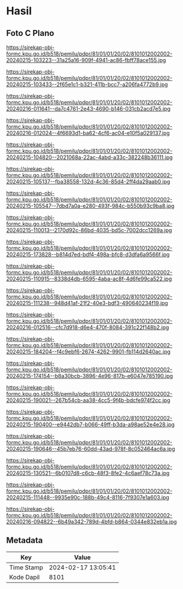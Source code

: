 # Hasil

## Foto C Plano

https://sirekap-obj-formc.kpu.go.id/b518/pemilu/pdpr/81/01/01/20/02/8101012002002-20240215-103223--31a25a16-909f-4941-ac86-fbff78ace155.jpg

https://sirekap-obj-formc.kpu.go.id/b518/pemilu/pdpr/81/01/01/20/02/8101012002002-20240215-103433--2f65e1c1-b321-411b-bcc7-a206fa4772b9.jpg

https://sirekap-obj-formc.kpu.go.id/b518/pemilu/pdpr/81/01/01/20/02/8101012002002-20240216-011641--da7c4761-2e43-4690-b146-031cb2acd7e5.jpg

https://sirekap-obj-formc.kpu.go.id/b518/pemilu/pdpr/81/01/01/20/02/8101012002002-20240216-012024--4f6693d1-ba62-4cf6-ac04-e10f5a029137.jpg

https://sirekap-obj-formc.kpu.go.id/b518/pemilu/pdpr/81/01/01/20/02/8101012002002-20240215-104820--2021068a-22ac-4abd-a33c-382248b36111.jpg

https://sirekap-obj-formc.kpu.go.id/b518/pemilu/pdpr/81/01/01/20/02/8101012002002-20240215-105137--fba38558-132d-4c36-85d4-2ff4da29aab0.jpg

https://sirekap-obj-formc.kpu.go.id/b518/pemilu/pdpr/81/01/01/20/02/8101012002002-20240215-105547--7dbd7a0a-e280-493f-984c-b550b93c9ba8.jpg

https://sirekap-obj-formc.kpu.go.id/b518/pemilu/pdpr/81/01/01/20/02/8101012002002-20240215-110013--2170d92c-86bd-4035-bd5c-7002dcc1269a.jpg

https://sirekap-obj-formc.kpu.go.id/b518/pemilu/pdpr/81/01/01/20/02/8101012002002-20240215-173828--b814d7ed-bdf4-498a-bfc8-d3dfa6a9566f.jpg

https://sirekap-obj-formc.kpu.go.id/b518/pemilu/pdpr/81/01/01/20/02/8101012002002-20240215-110915--8338d4db-6595-4aba-ac8f-4d6fe99ca522.jpg

https://sirekap-obj-formc.kpu.go.id/b518/pemilu/pdpr/81/01/01/20/02/8101012002002-20240215-111238--948d41af-21f2-40e3-bdf3-490640234f19.jpg

https://sirekap-obj-formc.kpu.go.id/b518/pemilu/pdpr/81/01/01/20/02/8101012002002-20240216-012516--cfc7d918-d6e4-470f-8084-391c22f148b2.jpg

https://sirekap-obj-formc.kpu.go.id/b518/pemilu/pdpr/81/01/01/20/02/8101012002002-20240215-184204--f4c9ebf6-2674-4262-9901-fb114d2640ac.jpg

https://sirekap-obj-formc.kpu.go.id/b518/pemilu/pdpr/81/01/01/20/02/8101012002002-20240215-174154--b8a30bcb-3896-4e96-817b-e6047e785190.jpg

https://sirekap-obj-formc.kpu.go.id/b518/pemilu/pdpr/81/01/01/20/02/8101012002002-20240215-190021--267b54cb-aa38-4cc5-9f4b-bdcfe974f2cc.jpg

https://sirekap-obj-formc.kpu.go.id/b518/pemilu/pdpr/81/01/01/20/02/8101012002002-20240215-190400--e9442db7-b066-49ff-b3da-a98ae52e4e28.jpg

https://sirekap-obj-formc.kpu.go.id/b518/pemilu/pdpr/81/01/01/20/02/8101012002002-20240215-190646--45b7eb76-60dd-43ad-978f-8c052464ac6a.jpg

https://sirekap-obj-formc.kpu.go.id/b518/pemilu/pdpr/81/01/01/20/02/8101012002002-20240215-130521--6b0107d8-c6cb-48f3-8fe2-4c6aef78c73a.jpg

https://sirekap-obj-formc.kpu.go.id/b518/pemilu/pdpr/81/01/01/20/02/8101012002002-20240215-111448--9935e90c-188b-49c4-8116-7f9307e1a603.jpg

https://sirekap-obj-formc.kpu.go.id/b518/pemilu/pdpr/81/01/01/20/02/8101012002002-20240216-094822--6b49a342-789d-4bfd-b864-0344e832eb1a.jpg


## Metadata

| Key        | Value               |
| ---------- | ------------------- |
| Time Stamp | 2024-02-17 13:05:41 |
| Kode Dapil | 8101                |



